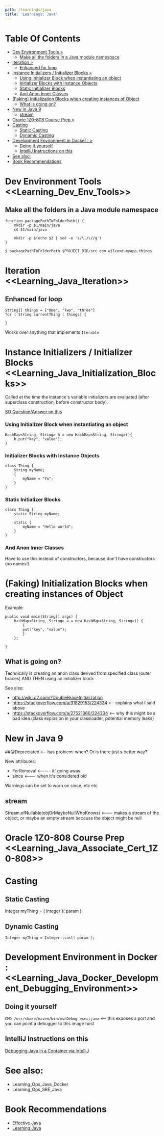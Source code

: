 ```yaml
---
path: /learnings/java
title: 'Learnings: Java'
---
```

# Table Of Contents

<!-- toc -->

- [Dev Environment Tools >](#dev-environment-tools-)
  * [Make all the folders in a Java module namespace](#make-all-the-folders-in-a-java-module-namespace)
- [Iteration >](#iteration-)
  * [Enhanced for loop](#enhanced-for-loop)
- [Instance Initializers / Initializer Blocks >](#instance-initializers--initializer-blocks-)
    + [Using Initializer Block when instantiating an object](#using-initializer-block-when-instantiating-an-object)
    + [Initializer Blocks with Instance Objects](#initializer-blocks-with-instance-objects)
    + [Static Initializer Blocks](#static-initializer-blocks)
    + [And Anon Inner Classes](#and-anon-inner-classes)
- [(Faking) Initialization Blocks when creating instances of Object](#faking-initialization-blocks-when-creating-instances-of-object)
  * [What is going on?](#what-is-going-on)
- [New in Java 9](#new-in-java-9)
  * [stream](#stream)
- [Oracle 1Z0-808 Course Prep >](#oracle-1z0-808-course-prep-)
- [Casting](#casting)
  * [Static Casting](#static-casting)
  * [Dynamic Casting](#dynamic-casting)
- [Development Environment in Docker : >](#development-environment-in-docker--)
  * [Doing it yourself](#doing-it-yourself)
  * [IntelliJ Instructions on this](#intellij-instructions-on-this)
- [See also:](#see-also)
- [Book Recommendations](#book-recommendations)

<!-- tocstop -->

# Dev Environment Tools <<Learning_Dev_Env_Tools>>


## Make all the folders in a Java module namespace

    function packagePathToFolderPath() {
        mkdir -p $1/main/java
        cd $1/main/java

        mkdir -p $(echo $2 | sed -e 's/\./\//g')
    }

    $ packagePathToFolderPath $PROJECT_DIR/src com.wilcoxd.myapp.things


# Iteration <<Learning_Java_Iteration>>

## Enhanced for loop

    String[] things = ["One", "Two", "three"]
    for ( String currentThing : things) {

    }

Works over anything that implements `Iterable`

# Instance Initializers / Initializer Blocks <<Learning_Java_Initialization_Blocks>>

Called at the time the instance's variable initializers are evaluated (after superclass construction, before constructor body).


[SO Question/Answer on this](https://stackoverflow.com/q/804589/224334)

### Using Initializer Block when instantiating an object

    HashMap<String, String> h = new HashMap<String, String>(){
    	h.put("key", "value");
    }

### Initializer Blocks with Instance Objects


    class Thing {
    	String myName;
    	{
    		myName = "Yo";
    	}
    }


### Static Initializer Blocks

    class Thing {
    	static String myName;

    	static {
    		myName = "Hello world";
    	}
    }


### And Anon Inner Classes

Have to use this instead of constructors, because don't have constructors (no names!)


# (Faking) Initialization Blocks when creating instances of Object

Example:

    public void main(String[] args) {
    	HashMap<String, String> a = new HashMap<String, String>() {
    		{
    		put("key", "value");
    		}
    	};

    }

## What is going on?

Technically is creating an anon class derived from specified class (outer braces)
AND THEN using an initializer block

See also:

  * http://wiki.c2.com/?DoubleBraceInitialization
  * https://stackoverflow.com/a/31829153/224334 <-- explains what I said above
  * https://stackoverflow.com/a/27521360/224334 <-- why this might be a bad idea (class explosion in your classloader, potential memory leaks)


# New in Java 9

##@Depreciated <-- has problem: when? Or is there just s better way?

New attributes:
  * ForRemoval <---- it' going away
  * since <--- when it's considered old

Warnings can be set to warn on since, etc etc

## stream

  Stream.ofNullable(objOrMaybeNullWhoKnows)  <--- makes a stream of the object, or maybe an empty stream because the object might be null

# Oracle 1Z0-808 Course Prep <<Learning_Java_Associate_Cert_1Z0-808>>


# Casting

## Static Casting

  Integer myThing = ( Integer )( param );

## Dynamic Casting

	Integer myThing = Integer::cast( param );

# Development Environment in Docker : <<Learning_Java_Docker_Development_Debugging_Environment>>

## Doing it yourself

`CMD /usr/share/maven/bin/mvnDebug exec:java` <-- this exposes a port and you can point a debugger to this image host

## IntelliJ Instructions on this

[Debugging Java in a Container via IntelliJ](https://www.jetbrains.com/help/idea/2017.2/debugging-a-java-app-in-a-container.html)


# See also:

  * Learning_Ops_Java_Docker
  * Learning_Ops_SRE_Java

# Book Recommendations

  * [Effective Java](https://www.amazon.com/Effective-Java-Joshua-Bloch-ebook/dp/B078H61SCH/ref=as_li_ss_tl?keywords=learning+java&qid=1555872017&s=books&sr=1-3&linkCode=ll1&tag=wilcodevelsol-20&linkId=f7467f209c4b04accb9e30edc2a9f6aa&language=en_US)
  * [Learning Java](https://www.amazon.com/Learning-Java-Bestselling-Hands-Tutorial-ebook/dp/B00DDZPC9I/ref=as_li_ss_tl?keywords=learning+java&qid=1555872183&s=books&sr=1-4&linkCode=ll1&tag=wilcodevelsol-20&linkId=7d67429d6cdacca154464214588452ae&language=en_US)


